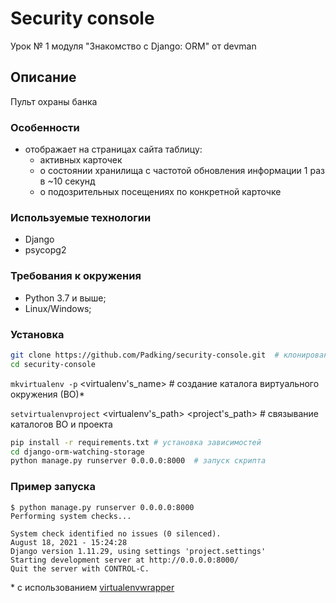 # Security console
Урок № 1 модуля "Знакомство с Django: ORM" от devman

## Описание

Пульт охраны банка


### Особенности

* отображает на страницах сайта таблицу:
  + активных карточек
  + о состоянии хранилища с частотой обновления информации 1 раз в ~10 секунд
  + о подозрительных посещениях по конкретной карточке

### Используемые технологии

* Django
* psycopg2

### Требования к окружения

* Python 3.7 и выше;
* Linux/Windows;

### Установка

```bash
git clone https://github.com/Padking/security-console.git  # клонирование проекта
cd security-console
```
`mkvirtualenv -p` <path> <virtualenv's_name>  # создание каталога виртуального окружения (ВО)*

`setvirtualenvproject` <virtualenv's_path> <project's_path>  # связывание каталогов ВО и проекта
```bash
pip install -r requirements.txt # установка зависимостей
cd django-orm-watching-storage
python manage.py runserver 0.0.0.0:8000  # запуск скрипта
```

### Пример запуска

```
$ python manage.py runserver 0.0.0.0:8000
Performing system checks...

System check identified no issues (0 silenced).
August 18, 2021 - 15:24:28
Django version 1.11.29, using settings 'project.settings'
Starting development server at http://0.0.0.0:8000/
Quit the server with CONTROL-C.
```

\* с использованием [virtualenvwrapper](https://virtualenvwrapper.readthedocs.io/en/latest/index.html)
